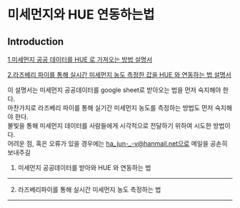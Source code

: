미세먼지와 HUE 연동하는법 
===================
Introduction
------------
[1.미세먼지 공공 데이터를 HUE 로 가져오는 방법 설명서](#index)  


[2.라즈베리 파이를 통해 실시간 미세먼지 농도 측정한 값을 HUE 와 연동하는 법 설명서](#index)	

이 설명서는 미세먼지 공공데이터를 google sheet로 받아오는 법을 먼저 숙지해야 한다.  
마찬가지로 라즈베리 파이를 통해 실기간 미세먼지 농도를 측정하는 방법도 먼저 숙지해야 한다.  
불빛을 통해 미세먼지 데이터를 사람들에게 시각적으로 전달하기 위하여 시도한 방법이다.   
어려운 점, 혹은 오류가 있을 경우에는  ha_jun-_-v@hanmail.net으로 메일을 공손히 보내주길 



1. 미세먼지 공공데이터를 받아와 HUE 와 연동하는 법 
---------------------------------------

2. 라즈베리파이를 통해 실시간 미세먼지 농도 측정하는 법 
------------------------------------------


